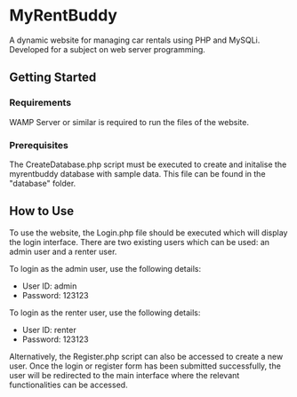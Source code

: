 # MyRentBuddy
 A dynamic website for managing car rentals using PHP and MySQLi. Developed for a subject on web server programming. 

## Getting Started
### Requirements
WAMP Server or similar is required to run the files of the website. 
### Prerequisites 
The CreateDatabase.php script must be executed to create and initalise the myrentbuddy database with sample data. This file can be found in the "database" folder. 

## How to Use
To use the website, the Login.php file should be executed which will display the login interface. 
There are two existing users which can be used: an admin user and a renter user. 

To login as the admin user, use the following details:
-	User ID: admin
-	Password: 123123

To login as the renter user, use the following details:
-	User ID: renter
-	Password: 123123

Alternatively, the Register.php script can also be accessed to create a new user. 
Once the login or register form has been submitted successfully, the user will be redirected to the main interface where the relevant functionalities can be accessed.
